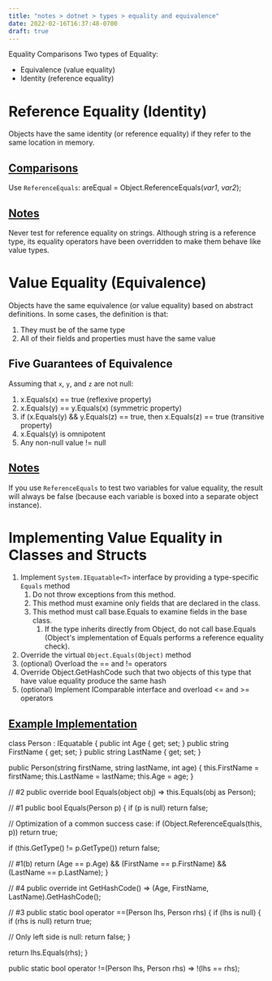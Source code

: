 ```yaml
---
title: "notes > dotnet > types > equality and equivalence"
date: 2022-02-16T16:37:48-0700
draft: true
---
```

Equality Comparisons
Two types of Equality:
- Equivalence (value equality)
- Identity (reference equality)

# Reference Equality (Identity)
Objects have the same identity (or reference equality) if they refer to the same location in memory.

## <u>Comparisons</u>
Use `ReferenceEquals`:
areEqual = Object.ReferenceEquals(*var1*, *var2*);

## <u>Notes</u>
Never test for reference equality on strings. Although string is a reference type, its equality operators have been overridden to make them behave like value types.

# Value Equality (Equivalence)
Objects have the same equivalence (or value equality) based on abstract definitions. In some cases, the definition is that:
1.  They must be of the same type
2.  All of their fields and properties must have the same value

## Five Guarantees of Equivalence
Assuming that `x`, `y`, and `z` are not null:
1.  x.Equals(x) == true (reflexive property)
2.  x.Equals(y) == y.Equals(x) (symmetric property)
3.  if (x.Equals(y) && y.Equals(z) == true, then x.Equals(z) == true (transitive property)
4.  x.Equals(y) is omnipotent
5.  Any non-null value != null

## <u>Notes</u>
If you use `ReferenceEquals` to test two variables for value equality, the result will always be false (because each variable is boxed into a separate object instance).

# Implementing Value Equality in Classes and Structs
1.  Implement `System.IEquatable<T>` interface by providing a type-specific `Equals` method
    1.  Do not throw exceptions from this method.
    2.  This method must examine only fields that are declared in the class.
    3.  This method must call base.Equals to examine fields in the base class.
        1.  If the type inherits directly from Object, do not call base.Equals (Object's implementation of Equals performs a reference equality check).
2.  Override the virtual `Object.Equals(Object)` method
3.  (optional) Overload the == and != operators
4.  Override Object.GetHashCode such that two objects of this type that have value equality produce the same hash
5.  (optional) Implement IComparable<T> interface and overload <= and >= operators

## <u>Example Implementation</u>
class Person : IEquatable<Person>
{
public int Age { get; set; }
public string FirstName { get; set; }
public string LastName { get; set; }

public Person(string firstName, string lastName, int age)
{
this.FirstName = firstName;
this.LastName = lastName;
this.Age = age;
}

// #2
public override bool Equals(object obj) => this.Equals(obj as Person);

// #1
public bool Equals(Person p)
{
if (p is null)
return false;

// Optimization of a common success case:
if (Object.ReferenceEquals(this, p))
return true;

if (this.GetType() != p.GetType())
return false;

// #1(b)
return (Age == p.Age) && (FirstName == p.FirstName) && (LastName == p.LastName);
}

// #4
public override int GetHashCode() => (Age, FirstName, LastName).GetHashCode();

// #3
public static bool operator ==(Person lhs, Person rhs)
{
if (lhs is null)
{
if (rhs is null)
return true;

// Only left side is null:
return false;
}

return lhs.Equals(rhs);
}

public static bool operator !=(Person lhs, Person rhs) => !(lhs == rhs);